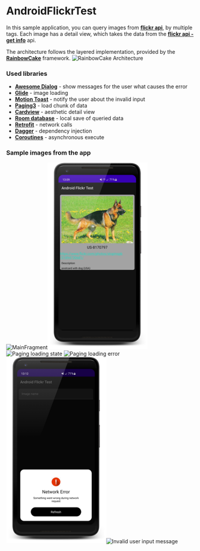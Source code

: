 # AndroidFlickrTest

In this sample application, you can query images from [**flickr api**](https://www.flickr.com/services/api/flickr.photos.search.html), by multiple tags.
Each image has a detail view, which takes the data from the [**flickr api - get info**](https://www.flickr.com/services/api/flickr.photos.getInfo.html) api.

The architecture follows the layered implementation, provided by the [**RainbowCake**](https://github.com/rainbowcake/rainbowcake) framework.
<img src="https://d33wubrfki0l68.cloudfront.net/5c87ced651e328f33727b33bbe9a871e482350a2/63186/images/arch_overview.png" alt="RainbowCake Architecture"/>

### Used libraries
- [**Awesome Dialog**](https://github.com/chnouman/AwesomeDialog) - show messages for the user what causes the error
- [**Glide**](https://github.com/bumptech/glide) - image loading
- [**Motion Toast**](https://github.com/Spikeysanju/MotionToast) - notify the user about the invalid input
- [**Paging3**](https://developer.android.com/topic/libraries/architecture/paging/v3-overview) - load chunk of data
- [**Cardview**](https://developer.android.com/guide/topics/ui/layout/cardview/) - aesthetic detail view
- [**Room database**](https://developer.android.com/training/data-storage/room) - local save of queried data
- [**Retrofit**](https://square.github.io/retrofit/) - network calls
- [**Dagger**](https://dagger.dev/) - dependency injection
- [**Coroutines**](https://github.com/Kotlin/kotlinx.coroutines) - asynchronous execute

### Sample images from the app
<img src="https://raw.githubusercontent.com/urbno/AndroidFlickrTest/main/sample-images/Screenshot_20220221-130906_Android%20Flickr%20Test_framed.png" alt="MainFragment" height=500/><img src="https://github.com/urbno/AndroidFlickrTest/blob/main/sample-images/Screenshot_20220221-130930_Android%20Flickr%20Test_framed.png" alt="DetailsFragment" height=500/><img src="https://github.com/urbno/AndroidFlickrTest/blob/main/sample-images/Screenshot_20220221-130940_Android%20Flickr%20Test_framed.png" alt="Paging loading state" height=500/>
<img src="https://github.com/urbno/AndroidFlickrTest/blob/main/sample-images/Screenshot_20220221-130952_Android%20Flickr%20Test_framed.png" alt="Paging loading error" height=500/><img src="https://github.com/urbno/AndroidFlickrTest/blob/main/sample-images/Screenshot_20220221-131206_Android%20Flickr%20Test_framed.png" alt="Network error dialog" height=500/><img src="https://github.com/urbno/AndroidFlickrTest/blob/main/sample-images/Screenshot_20220221-151452_Android%20Flickr%20Test_framed.png" alt="Invalid user input message" height=500/>
